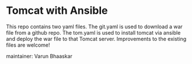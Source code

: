 # Tomcat with Ansible

This repo contains two yaml files. The git.yaml is used to download a war file from a github repo.
The tom.yaml is used to install tomcat via ansible and deploy the war file to that Tomcat server. 
Improvements to the existing files are welcome!

maintainer: Varun Bhaaskar
